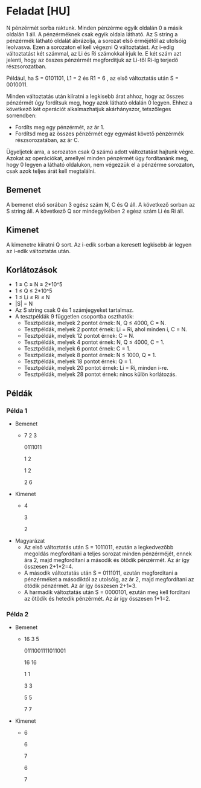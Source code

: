 # Feladat [HU]
N pénzérmét sorba raktunk. Minden pénzérme egyik oldalán 0 a másik oldalán 1 áll. A pénzérméknek csak egyik oldala látható. Az S string a pénzérmék látható oldalát ábrázolja, a sorozat első érméjétől az utolsóig leolvasva. Ezen a sorozaton el kell végezni Q változtatást. Az i-edig változtatást két számmal, az Li és Ri számokkal írjuk le. E két szám azt jelenti, hogy az összes pénzérmét megfordítjuk az Li-től Ri-ig terjedő részsorozatban.

Például, ha S = 0101101, L1 = 2 és R1 = 6 , az első változtatás után S = 0010011.

Minden változtatás után kiíratni a legkisebb árat ahhoz, hogy az összes pénzérmét úgy fordítsuk meg, hogy azok látható oldalán 0 legyen. Ehhez a következő két operációt alkalmazhatjuk akárhányszor, tetszőleges sorrendben:
- Fordíts meg egy pénzérmét, az ár 1.
- Fordítsd meg az összes pénzérmét egy egymást követő pénzérmék részsorozatában, az ár C.

Ügyeljetek arra, a sorozaton csak Q számú adott változtatást hajtunk végre. Azokat az operációkat, amellyel minden pénzérmét úgy fordítanánk meg, hogy 0 legyen a látható oldalukon, nem végezzük el a pénzérme sorozaton, csak azok teljes árát kell megtalálni.

## Bemenet
A bemenet első sorában 3 egész szám N, C és Q áll. A következő sorban az S string áll. A következő Q sor mindegyikében 2 egész szám Li és Ri áll.

## Kimenet
A kimenetre kiíratni Q sort. Az i-edik sorban a keresett legkisebb ár legyen az i-edik változtatás után.

## Korlátozások
- 1 ≤ C ≤ N ≤ 2*10^5
- 1 ≤ Q ≤ 2*10^5
- 1 ≤ Li ≤ Ri ≤ N
- |S| = N
- Az S string csak 0 és 1 számjegyeket tartalmaz.
- A tesztpéldák 9 független csoportba oszthatók:
    - Tesztpéldák, melyek 2 pontot érnek: N, Q ≤ 4000, C = N.
    - Tesztpéldák, melyek 2 pontot érnek: Li = Ri, ahol minden i, C = N.
    - Tesztpéldák, melyek 12 pontot érnek: C = N.
    - Tesztpéldák, melyek 4 pontot érnek: N, Q ≤ 4000, C = 1.
    - Tesztpéldák, melyek 6 pontot érnek: C = 1.
    - Tesztpéldák, melyek 8 pontot érnek: N ≤ 1000, Q = 1.
    - Tesztpéldák, melyek 18 pontot érnek: Q = 1.
    - Tesztpéldák, melyek 20 pontot érnek: Li = Ri, minden i-re.
    - Tesztpéldák, melyek 28 pontot érnek: nincs külön korlátozás.
## Példák
### Példa 1
- Bemenet
    - 7 2 3

		0111011

		1 2

		1 2
		
		2 6
- Kimenet
    - 4

        3

        2
- Magyarázat
    - Az első változtatás után S = 1011011, ezután a legkedvezőbb megoldás megfordítani a teljes sorozat minden pénzérméjét, ennek ára 2, majd megfordítani a második és ötödik pénzérmét. Az ár így összesen 2+1*2=4.
    - A második változtatás után S = 0111011, ezután megfordítani a pénzérméket a másodiktól az utolsóig, az ár 2, majd megfordítani az ötödik pénzérmét. Az ár így összesen 2+1=3.
    - A harmadik változtatás után S = 0000101, ezután meg kell fordítani az ötödik és hetedik pénzérmét. Az ár így összesen 1+1=2.

### Példa 2
- Bemenet
    - 16 3 5

        0111001111011001

        16 16

        1 1

        3 3

        5 5

        7 7
- Kimenet
    - 6

        6

        7

        6

        7

